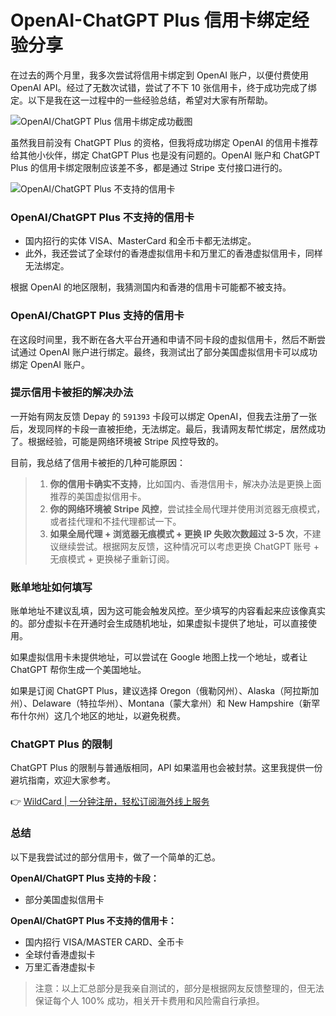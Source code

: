 # OpenAI-ChatGPT Plus 信用卡绑定经验分享

在过去的两个月里，我多次尝试将信用卡绑定到 OpenAI 账户，以便付费使用 OpenAI API。经过了无数次试错，尝试了不下 10 张信用卡，终于成功完成了绑定。以下是我在这一过程中的一些经验总结，希望对大家有所帮助。

![OpenAI/ChatGPT Plus 信用卡绑定成功截图](//imgcache.evlit.comhttps://bbtdd.com/img/2023/02/6709e8d64a5f47269ed5cea9f625f7ab.png)

虽然我目前没有 ChatGPT Plus 的资格，但我将成功绑定 OpenAI 的信用卡推荐给其他小伙伴，绑定 ChatGPT Plus 也是没有问题的。OpenAI 账户和 ChatGPT Plus 的信用卡绑定限制应该差不多，都是通过 Stripe 支付接口进行的。

![OpenAI/ChatGPT Plus 不支持的信用卡](//imgcache.evlit.comhttps://bbtdd.com/img/2023/02/3a835d3215755c435ef4fe9965a3f2a0.jpeg)

### OpenAI/ChatGPT Plus 不支持的信用卡

- 国内招行的实体 VISA、MasterCard 和全币卡都无法绑定。
- 此外，我还尝试了全球付的香港虚拟信用卡和万里汇的香港虚拟信用卡，同样无法绑定。

根据 OpenAI 的地区限制，我猜测国内和香港的信用卡可能都不被支持。

### OpenAI/ChatGPT Plus 支持的信用卡

在这段时间里，我不断在各大平台开通和申请不同卡段的虚拟信用卡，然后不断尝试通过 OpenAI 账户进行绑定。最终，我测试出了部分美国虚拟信用卡可以成功绑定 OpenAI 账户。

### 提示信用卡被拒的解决办法

一开始有网友反馈 Depay 的 `591393` 卡段可以绑定 OpenAI，但我去注册了一张后，发现同样的卡段一直被拒绝，无法绑定。最后，我请网友帮忙绑定，居然成功了。根据经验，可能是网络环境被 Stripe 风控导致的。

目前，我总结了信用卡被拒的几种可能原因：

> 1. **你的信用卡确实不支持**，比如国内、香港信用卡，解决办法是更换上面推荐的美国虚拟信用卡。
> 2. **你的网络环境被 Stripe 风控**，尝试挂全局代理并使用浏览器无痕模式，或者挂代理和不挂代理都试一下。
> 3. **如果全局代理 + 浏览器无痕模式 + 更换 IP 失败次数超过 3-5 次**，不建议继续尝试。根据网友反馈，这种情况可以考虑更换 ChatGPT 账号 + 无痕模式 + 更换梯子重新订阅。

### 账单地址如何填写

账单地址不建议乱填，因为这可能会触发风控。至少填写的内容看起来应该像真实的。部分虚拟卡在开通时会生成随机地址，如果虚拟卡提供了地址，可以直接使用。

如果虚拟信用卡未提供地址，可以尝试在 Google 地图上找一个地址，或者让 ChatGPT 帮你生成一个美国地址。

如果是订阅 ChatGPT Plus，建议选择 Oregon（俄勒冈州）、Alaska（阿拉斯加州）、Delaware（特拉华州）、Montana（蒙大拿州）和 New Hampshire（新罕布什尔州）这几个地区的地址，以避免税费。

### ChatGPT Plus 的限制

ChatGPT Plus 的限制与普通版相同，API 如果滥用也会被封禁。这里我提供一份避坑指南，欢迎大家参考。

👉 [WildCard | 一分钟注册，轻松订阅海外线上服务](https://bbtdd.com/WildCard)

### 总结

以下是我尝试过的部分信用卡，做了一个简单的汇总。

**OpenAI/ChatGPT Plus 支持的卡段：**

- 部分美国虚拟信用卡

**OpenAI/ChatGPT Plus 不支持的信用卡：**

- 国内招行 VISA/MASTER CARD、全币卡
- 全球付香港虚拟卡
- 万里汇香港虚拟卡

> 注意：以上汇总部分是我亲自测试的，部分是根据网友反馈整理的，但无法保证每个人 100% 成功，相关开卡费用和风险需自行承担。